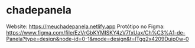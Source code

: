 # chadepanela

Website: https://meuchadepanela.netlify.app
Protótipo no Figma: https://www.figma.com/file/EzVrGbKYMISKY4zV7fxUax/Ch%C3%A1-de-Panela?type=design&node-id=0-1&mode=design&t=lTgg2x4209Duip0w-0
